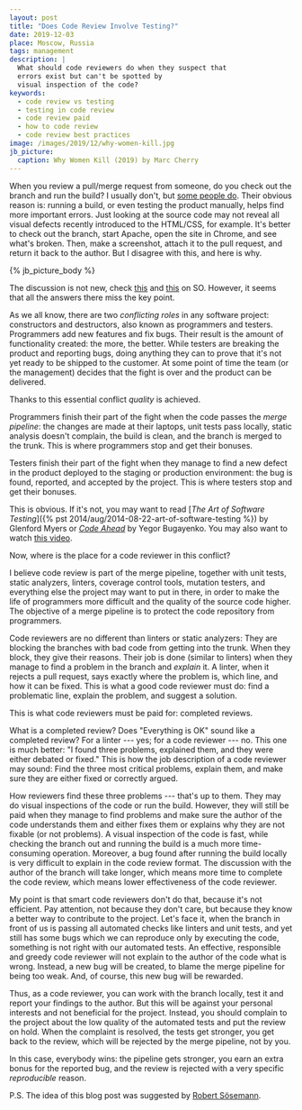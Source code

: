 ```yaml
---
layout: post
title: "Does Code Review Involve Testing?"
date: 2019-12-03
place: Moscow, Russia
tags: management
description: |
  What should code reviewers do when they suspect that
  errors exist but can't be spotted by
  visual inspection of the code?
keywords:
  - code review vs testing
  - testing in code review
  - code review paid
  - how to code review
  - code review best practices
image: /images/2019/12/why-women-kill.jpg
jb_picture:
  caption: Why Women Kill (2019) by Marc Cherry
---
```


When you review a pull/merge request from someone, do you check out
the branch and run the build? I usually don't, but
[some people do](https://exceptionnotfound.net/should-code-review-include-manual-testing-depends-2/).
Their obvious reason is: running a build, or even testing the product manually,
helps find more important errors. Just looking at the source code may not
reveal all visual defects recently introduced to the HTML/CSS, for example.
It's better to check out the branch, start Apache, open the site in Chrome,
and see what's broken. Then, make a screenshot, attach it to the pull request,
and return it back to the author. But I disagree with this, and here is why.

<!--more-->

{% jb_picture_body %}

The discussion is not new, check
[this](https://softwareengineering.stackexchange.com/questions/344618/does-code-review-typically-involve-uat-qa-testing)
and [this](https://softwareengineering.stackexchange.com/questions/95363/should-code-reviewers-test-as-part-of-the-review)
on SO. However, it seems that all the answers there miss the key point.

As we all know, there are two _conflicting roles_ in any software project:
constructors and destructors, also known as programmers and testers.
Programmers add new features and fix bugs. Their result is the amount of
functionality created: the more, the better. While testers are breaking
the product and reporting bugs, doing anything they can to prove that it's
not yet ready to be shipped to the customer. At some point of time the
team (or the management) decides that the fight is over and the product can be
delivered.

Thanks to this essential conflict _quality_ is achieved.

Programmers finish their part of the fight when the code passes the
_merge pipeline_: the changes are made at their laptops, unit tests pass
locally, static analysis doesn't complain, the build is clean,
and the branch is merged to the trunk. This is where programmers stop
and get their bonuses.

Testers finish their part of the fight when they manage to find a new defect
in the product deployed to the staging or production environment: the
bug is found, reported, and accepted by the project. This is where
testers stop and get their bonuses.

This is obvious. If it's not, you may want to read
[_The Art of Software Testing_]({% pst 2014/aug/2014-08-22-art-of-software-testing %}) by Glenford Myers
or
[_Code Ahead_](/code-ahead.html) by Yegor Bugayenko. You may also want
to watch [this video](https://www.youtube.com/watch?v=jZitXMQaXvE).

Now, where is the place for a code reviewer in this conflict?

I believe code review is part of the merge pipeline, together with unit
tests, static analyzers, linters, coverage control tools, mutation
testers, and everything else the project may want to put in there, in order
to make the life of programmers more difficult and the quality of
the source code higher. The objective of a merge pipeline is to protect
the code repository from programmers.

Code reviewers are no different than linters or static analyzers: They are
blocking the branches with bad code from getting into the trunk. When they
block, they give their reasons. Their job is done (similar to linters) when
they manage to find a problem in the branch and _explain_ it. A linter, when
it rejects a pull request, says exactly where the problem is, which line,
and how it can be fixed. This is what a good code reviewer must do:
find a problematic line, explain the problem, and suggest a solution.

This is what code reviewers must be paid for: completed reviews.

What is a completed review? Does "Everything is OK" sound like a completed
review? For a linter --- yes; for a code reviewer --- no. This one is much better:
"I found three problems, explained them, and they were either debated or fixed."
This is how the job description of a code reviewer may sound: Find the three
most critical problems, explain them, and make sure they are either fixed
or correctly argued.

How reviewers find these three problems --- that's up to them. They may
do visual inspections of the code or run the build. However, they will still
be paid when they manage to find problems and make sure the author of the
code understands them and either fixes them or explains why they are not
fixable (or not problems). A visual inspection of the code is fast, while
checking the branch out and running the build is a much more time-consuming
operation. Moreover, a bug found after running the build locally is very
difficult to explain in the code review format. The discussion with the
author of the branch will take longer, which means more time to complete
the code review, which means lower effectiveness of the code reviewer.

My point is that smart code reviewers don't do that, because it's not efficient.
Pay attention, not because they don't care, but because they know a better
way to contribute to the project. Let's face it, when the branch in front
of us is passing all automated checks like linters and unit tests, and yet still
has some bugs which we can reproduce only by executing the code, something
is not right with our automated tests. An effective, responsible and greedy
code reviewer will not explain to the author of the code what is wrong. Instead,
a new bug will be created, to blame the merge pipeline for being too weak.
And, of course, this new bug will be rewarded.

Thus, as a code reviewer, you can work with the branch locally, test it
and report your findings to the author. But this will be against your personal
interests and not beneficial for the project. Instead, you should complain
to the project about the low quality of the automated tests and put the
review on hold. When the complaint is resolved, the tests get stronger, you
get back to the review, which will be rejected by the merge pipeline, not by you.

In this case, everybody wins: the pipeline gets stronger, you earn an extra
bonus for the reported bug, and the review is rejected with a very specific
_reproducible_ reason.

P.S. The idea of this blog post was suggested by [Robert Sösemann](https://twitter.com/rsoesemann).
